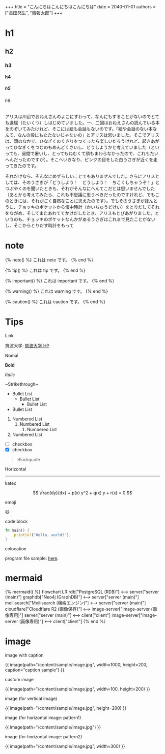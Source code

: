 +++
title = "こんにちはこんにちはこんにちは"
date = 2040-01-01
authors = ["長田悠生", "情報太郎"]
+++

# h1

## h2

### h3

#### h4

##### h5

###### h6

アリスは川辺でおねえさんのよこにすわって、なんにもすることがないのでとても退屈（たいくつ）しはじめていました。一、二回はおねえさんの読んでいる本をのぞいてみたけれど、そこには絵も会話もないのです。「絵や会話のない本なんて、なんの役にもたたないじゃないの」とアリスは思いました。そこでアリスは、頭のなかで、ひなぎくのくさりをつくったら楽しいだろうけれど、起きあがってひなぎくをつむのもめんどくさいし、どうしようかと考えていました（といっても、昼間で暑いし、とってもねむくて頭もまわらなかったので、これもたいへんだったのですが）。そこへいきなり、ピンクの目をした白うさぎが近くを走ってきたのです。

それだけなら、そんなにめずらしいことでもありませんでした。さらにアリスとしては、そのうさぎが「どうしよう！　どうしよう！　ちこくしちゃうぞ！」とつぶやくのを聞いたときも、それがそんなにへんてこだとは思いませんでした（あとから考えてみたら、これも不思議に思うべきだったのですけれど、でもこのときには、それがごく自然なことに思えたのです）。でもそのうさぎがほんとうに、チョッキのポケットから懐中時計（かいちゅうどけい）をとりだしてそれをながめ、そしてまたあわててかけだしたとき、アリスもとびあがりました。というのも、チョッキのポケットなんかがあるうさぎはこれまで見たことがないし、そこからとりだす時計をもって

# note

{% note() %}
これは note です。
{% end %}

{% tip() %}
これは tip です。
{% end %}

{% important() %}
これは important です。
{% end %}

{% warning() %}
これは warning です。
{% end %}

{% caution() %}
これは caution です。
{% end %}

# Tips

Link

筑波大学: [筑波大学 HP](https://www.tsukuba.ac.jp/)

Nomal

**Bold**

_Italic_

~Strikethrough~

- Bullet List
  - Bullet List
    - Bullet List
- Bullet List

1. Numbered List
   1. Numbered List
      1. Numbered List
2. Numbered List

- [ ] checkbox
- [x] checkbox

> Blockquote

Horizontal

---

katex

$$
\frac{dy}{dx} + p(x) y^2 + q(x) y + r(x) = 0
$$

emoji

:smile:

code block

```rs
fn main() {
    println!("Hello, world!");
}
```

colocation

program file sample: [here](sample.rs).

# mermaid

{% mermaid() %}
flowchart LR
rdb["PostgreSQL (RDB)"] <--> server["server (main)"]
graphdb["Neo4j (GraphDB)"] <--> server["server (main)"]
meilisearch["Meilisearch (検索エンジン)"] <--> server["server (main)"]
cloudflare["Cloudflare R2 (画像保存)"] <--> image-server["image-server (画像専用)"]
server["server (main)"] <--> client["client"]
image-server["image-server (画像専用)"] <--> client["client"]
{% end %}

# image

image with caption

{{ image(path="/content/sample/image.jpg", width=1000, height=200, caption="caption sample") }}

custom image

{{ image(path="/content/sample/image.jpg", width=100, height=200) }}

image (for vertical image)

{{ image(path="/content/sample/image.jpg", height=200) }}

image (for horizontal image: pattern1)

{{ image(path="/content/sample/image.jpg") }}

image (for horizontal image: pattern2)

{{ image(path="/content/sample/image.jpg", width=300) }}